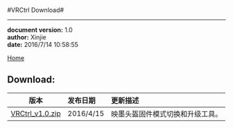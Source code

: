 #VRCtrl Download#

----------
**document version:**	1.0  
**author:** Xinjie  
**date:** 2016/7/14 10:58:55 

[Home](index.html "Home")

## Download:


| 版本        					| 发布日期        					| 更新描述  	|
| :----------------------:					|:---------------------------------| :-----	|
| [VRCtrl_v1.0.zip](attachment\tools\VRCtrl\VRCtrl_v1.0.zip)  				|2016/4/15 		|	映墨头盔固件模式切换和升级工具。		|